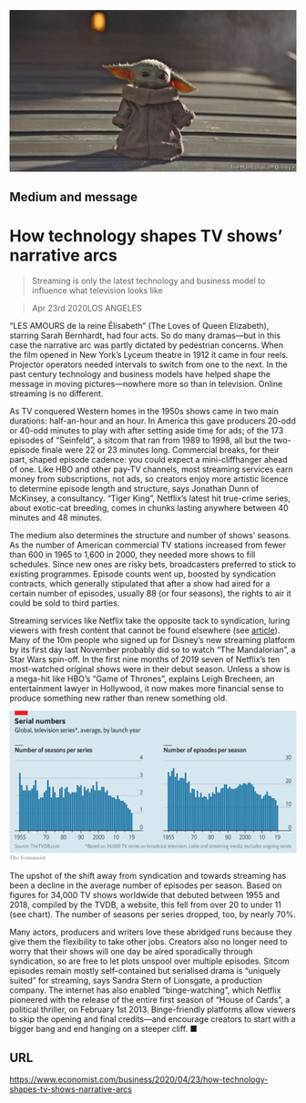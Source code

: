 ![](./images/20200425_WBP502.jpg)

## Medium and message

# How technology shapes TV shows’ narrative arcs

> Streaming is only the latest technology and business model to influence what television looks like

> Apr 23rd 2020LOS ANGELES

“LES AMOURS de la reine Élisabeth” (The Loves of Queen Elizabeth), starring Sarah Bernhardt, had four acts. So do many dramas—but in this case the narrative arc was partly dictated by pedestrian concerns. When the film opened in New York’s Lyceum theatre in 1912 it came in four reels. Projector operators needed intervals to switch from one to the next. In the past century technology and business models have helped shape the message in moving pictures—nowhere more so than in television. Online streaming is no different. 

 As TV conquered Western homes in the 1950s shows came in two main durations: half-an-hour and an hour. In America this gave producers 20-odd or 40-odd minutes to play with after setting aside time for ads; of the 173 episodes of “Seinfeld”, a sitcom that ran from 1989 to 1998, all but the two-episode finale were 22 or 23 minutes long. Commercial breaks, for their part, shaped episode cadence: you could expect a mini-cliffhanger ahead of one. Like HBO and other pay-TV channels, most streaming services earn money from subscriptions, not ads, so creators enjoy more artistic licence to determine episode length and structure, says Jonathan Dunn of McKinsey, a consultancy. “Tiger King”, Netflix’s latest hit true-crime series, about exotic-cat breeding, comes in chunks lasting anywhere between 40 minutes and 48 minutes.

 The medium also determines the structure and number of shows’ seasons. As the number of American commercial TV stations increased from fewer than 600 in 1965 to 1,600 in 2000, they needed more shows to fill schedules. Since new ones are risky bets, broadcasters preferred to stick to existing programmes. Episode counts went up, boosted by syndication contracts, which generally stipulated that after a show had aired for a certain number of episodes, usually 88 (or four seasons), the rights to air it could be sold to third parties.

Streaming services like Netflix take the opposite tack to syndication, luring viewers with fresh content that cannot be found elsewhere (see [article](https://www.economist.com//business/2020/04/23/netflix-will-remain-a-blockbuster-hit-beyond-the-covid-19-era)). Many of the 10m people who signed up for Disney’s new streaming platform by its first day last November probably did so to watch “The Mandalorian”, a Star Wars spin-off. In the first nine months of 2019 seven of Netflix’s ten most-watched original shows were in their debut season. Unless a show is a mega-hit like HBO’s “Game of Thrones”, explains Leigh Brecheen, an entertainment lawyer in Hollywood, it now makes more financial sense to produce something new rather than renew something old. 

![](./images/20200425_WBC294.png)

The upshot of the shift away from syndication and towards streaming has been a decline in the average number of episodes per season. Based on figures for 34,000 TV shows worldwide that debuted between 1955 and 2018, compiled by the TVDB, a website, this fell from over 20 to under 11 (see chart). The number of seasons per series dropped, too, by nearly 70%. 

Many actors, producers and writers love these abridged runs because they give them the flexibility to take other jobs. Creators also no longer need to worry that their shows will one day be aired sporadically through syndication, so are free to let plots unspool over multiple episodes. Sitcom episodes remain mostly self-contained but serialised drama is “uniquely suited” for streaming, says Sandra Stern of Lionsgate, a production company. The internet has also enabled “binge-watching”, which Netflix pioneered with the release of the entire first season of “House of Cards”, a political thriller, on February 1st 2013. Binge-friendly platforms allow viewers to skip the opening and final credits—and encourage creators to start with a bigger bang and end hanging on a steeper cliff. ■

## URL

https://www.economist.com/business/2020/04/23/how-technology-shapes-tv-shows-narrative-arcs
